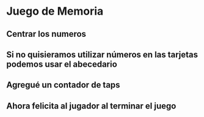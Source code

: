# Juego de Memoria
## Centrar los numeros
## Si no quisieramos utilizar números en las tarjetas podemos usar el abecedario

## Agregué un contador de taps
## Ahora felicita al jugador al terminar el juego
